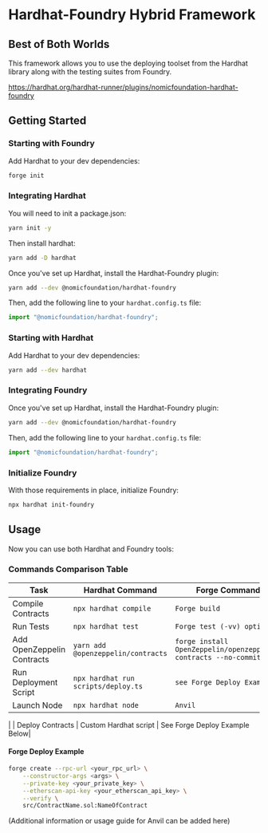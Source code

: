 # Hardhat-Foundry Hybrid Framework

## Best of Both Worlds

This framework allows you to use the deploying toolset from the Hardhat library along with the testing suites from Foundry.

https://hardhat.org/hardhat-runner/plugins/nomicfoundation-hardhat-foundry

## Getting Started

### Starting with Foundry

Add Hardhat to your dev dependencies:

```bash
forge init
```

### Integrating Hardhat
You will need to init a package.json:

```bash
yarn init -y
```
Then install hardhat:

```bash
yarn add -D hardhat
```

Once you've set up Hardhat, install the Hardhat-Foundry plugin:

```bash
yarn add --dev @nomicfoundation/hardhat-foundry
```

Then, add the following line to your `hardhat.config.ts` file:

```typescript
import "@nomicfoundation/hardhat-foundry";
```

### Starting with Hardhat

Add Hardhat to your dev dependencies:

```bash
yarn add --dev hardhat
```

### Integrating Foundry

Once you've set up Hardhat, install the Hardhat-Foundry plugin:

```bash
yarn add --dev @nomicfoundation/hardhat-foundry
```

Then, add the following line to your `hardhat.config.ts` file:

```typescript
import "@nomicfoundation/hardhat-foundry";
```

### Initialize Foundry

With those requirements in place, initialize Foundry:

```bash
npx hardhat init-foundry
```

## Usage

Now you can use both Hardhat and Foundry tools:

### Commands Comparison Table

| Task                         | Hardhat Command                 | Forge Command                |
| ---------------------------- | ------------------------------- | ---------------------------- |
| Compile Contracts            | `npx hardhat compile`           | `Forge build`                          |
| Run Tests                    | `npx hardhat test`              | `Forge test (-vv) options`           |
| Add OpenZeppelin Contracts   | `yarn add @openzeppelin/contracts` | `forge install OpenZeppelin/openzeppelin-contracts --no-commit` |
| Run Deployment Script        | `npx hardhat run scripts/deploy.ts` |`see Forge Deploy Example`                         |
| Launch Node                  | `npx hardhat node`              | `Anvil`                          |
|
| Deploy Contracts             | Custom Hardhat script           | See Forge Deploy Example Below|

#### Forge Deploy Example

```bash
forge create --rpc-url <your_rpc_url> \
    --constructor-args <args> \
    --private-key <your_private_key> \
    --etherscan-api-key <your_etherscan_api_key> \
    --verify \
    src/ContractName.sol:NameOfContract
```

(Additional information or usage guide for Anvil can be added here)
